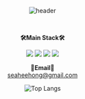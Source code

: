 <div align="center">
  
  ![header](https://capsule-render.vercel.app/api?type=waving&height=150&text=hongsehe2's%20GitHUb&fontSize=60&animation=fadeIn&desc=Welcome!&descAlignY=75&descAlign=60&theme=merko)
  
  <br>

  <p align="center">
    <Strong>🛠️Main Stack🛠️</Strong><br>
  </p>

  <p align="center" display="inline-block">
    <img src="https://img.shields.io/badge/JAVA-007396?style=for-the-badge&logo=java&logoColor=white">
    <img src="https://img.shields.io/badge/SpringBoot-6DB33F?style=for-the-badge&logo=SpringBoot&logoColor=white">
    <img src="https://img.shields.io/badge/mysql-4479A1?style=for-the-badge&logo=mysql&logoColor=white">
    <img src="https://img.shields.io/badge/AWS-232F3E?style=for-the-badge&logo=Amazon AWS&logoColor=white">
  </p>

  <Strong>📧Email📧</Strong><br>seaheehong@gmail.com<br>
  
  ![Top Langs](https://github-readme-stats.vercel.app/api/top-langs/?username=hongsehe2&layout=compact)

  <br>


  
 
</div>

<!--
*깃헙 스텟 보여주는거*
![Anurag's GitHub stats](https://github-readme-stats.vercel.app/api?username=hongsehe2&show_icons=true&theme=shadow_green)

**hongsehe2/hongsehe2** is a ✨ _special_ ✨ repository because its `README.md` (this file) appears on your GitHub profile.

Here are some ideas to get you started:

- 🔭 I’m currently working on ...
- 🌱 I’m currently learning ...
- 👯 I’m looking to collaborate on ...
- 🤔 I’m looking for help with ...
- 💬 Ask me about ...
- 📫 How to reach me: ...
- 😄 Pronouns: ...
- ⚡ Fun fact: ...
-->

